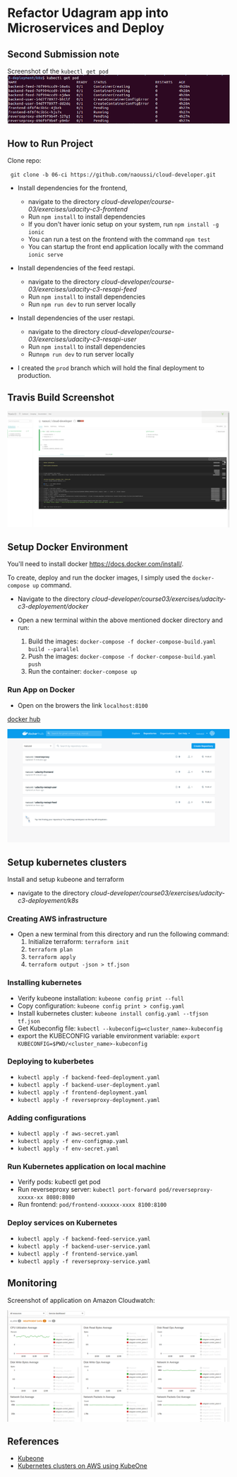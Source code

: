 # Refactor Udagram app into Microservices and Deploy


## Second Submission note
Screenshot of the `kubectl get pod`
![kubectl](img/getpods.png)

## How to Run Project

Clone repo:

` git clone -b 06-ci https://github.com/naoussi/cloud-developer.git`

- Install dependencies for the frontend, 
    - navigate to the directory _cloud-developer/course-03/exercises/udacity-c3-frontend_
    - Run `npm install` to install dependencies
    - If you don't haver ionic setup on your system, run `npm install -g ionic`
    - You can run a test on the frontend with the command `npm test`
    - You can startup the front end application locally with the command `ionic serve`

- Install dependencies of the feed restapi.
    - navigate to the directory _cloud-developer/course-03/exercises/udacity-c3-resapi-feed_
    - Run `npm install` to install dependencies
    - Run `npm run dev` to run server locally

- Install dependencies of the user restapi.
    - navigate to the directory _cloud-developer/course-03/exercises/udacity-c3-resapi-user_
    - Run `npm install` to install dependencies
    - Run`npm run dev` to run server locally


- I created the `prod` branch which will hold the final deployment to production.


## Travis Build Screenshot

![travis](img/travis.png)


## Setup Docker Environment

You'll need to install docker https://docs.docker.com/install/.

To create, deploy and run the docker images, I simply used the `docker-compose up` command.

- Navigate to the directory _cloud-developer/course03/exercises/udacity-c3-deployement/docker_

- Open a new terminal within the above mentioned docker directory and run:

    1. Build the images: `docker-compose -f docker-compose-build.yaml build --parallel`
    2. Push the images: `docker-compose -f docker-compose-build.yaml push`
    3. Run the container: `docker-compose up`

### Run App on Docker
- Open on the browers the link `localhost:8100`

[docker hub](https://hub.docker.com/u/naoussi) 

![docker hub](img/dockerhub.png)


## Setup kubernetes clusters

Install and setup kubeone and terraform

- navigate to the directory _cloud-developer/course03/exercises/udacity-c3-deployement/k8s_

### Creating AWS infrastructure
- Open a new terminal from this directory and run the following command:
    1. Initialize terraform: `terraform init`
    2. `terraform plan`
    3. `terraform apply`
    4. `terraform output -json > tf.json`
  
### Installing kubernetes
- Verify kubeone installation: `kubeone config print --full`
- Copy configuration: `kubeone config print > config.yaml`
- Install kubernetes cluster: `kubeone install config.yaml --tfjson tf.json`
- Get Kubeconfig file: `kubectl --kubeconfig=<cluster_name>-kubeconfig`
- export the KUBECONFIG variable environment variable: `export KUBECONFIG=$PWD/<cluster_name>-kubeconfig` 

### Deploying to kuberbetes
- `kubectl apply -f backend-feed-deployment.yaml`
- `kubectl apply -f backend-user-deployment.yaml`
- `kubectl apply -f frontend-deployment.yaml`
- `kubectl apply -f reverseproxy-deployment.yaml`

### Adding configurations
- `kubectl apply -f aws-secret.yaml`
- `kubectl apply -f env-configmap.yaml`
- `kubectl apply -f env-secret.yaml`

### Run Kubernetes application on local machine

- Verify pods: kubectl get pod
- Run reverseproxy server: `kubectl port-forward pod/reverseproxy-xxxxx-xx 8080:8080`
- Run frontend: `pod/frontend-xxxxxx-xxxx 8100:8100`

### Deploy services on Kubernetes
- `kubectl apply -f backend-feed-service.yaml`
- `kubectl apply -f backend-user-service.yaml`
- `kubectl apply -f frontend-service.yaml`
- `kubectl apply -f reverseproxy-service.yaml`



## Monitoring
Screenshot of application on Amazon Cloudwatch:


![cloudwatch](img/cloudwatch1.png)


## References
- [Kubeone](https://github.com/kubermatic/kubeone)
- [Kubernetes clusters on AWS using KubeOne](https://www.loodse.com/blog/2019-07-25-running-ha-kubernetes/)
